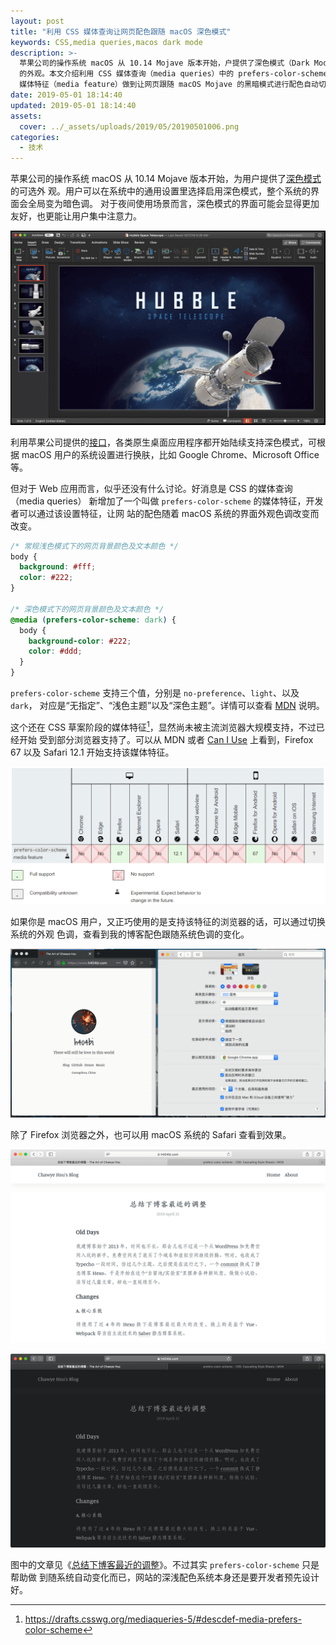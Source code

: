 ```yaml
---
layout: post
title: "利用 CSS 媒体查询让网页配色跟随 macOS 深色模式"
keywords: CSS,media queries,macos dark mode
description: >-
  苹果公司的操作系统 macOS 从 10.14 Mojave 版本开始，户提供了深色模式（Dark Mode）
  的外观。本文介绍利用 CSS 媒体查询（media queries）中的 prefers-color-scheme
  媒体特征（media feature）做到让网页跟随 macOS Mojave 的黑暗模式进行配色自动切换。
date: 2019-05-01 18:14:40
updated: 2019-05-01 18:14:40
assets:
  cover: ../_assets/uploads/2019/05/20190501006.png
categories:
  - 技术
---
```


苹果公司的操作系统 macOS 从 10.14 Mojave 版本开始，为用户提供了[深色模式]的可选外
观。用户可以在系统中的通用设置里选择启用深色模式，整个系统的界面会全局变为暗色调。
对于夜间使用场景而言，深色模式的界面可能会显得更加友好，也更能让用户集中注意力。

<!-- more -->

![Office 365 Dark Mode (Twitter @derek_snook)](../_assets/uploads/2019/05/20190501001.png)

利用苹果公司提供的[接口]，各类原生桌面应用程序都开始陆续支持深色模式，可根据 macOS
用户的系统设置进行换肤，比如 Google Chrome、Microsoft Office 等。

但对于 Web 应用而言，似乎还没有什么讨论。好消息是 CSS 的媒体查询（media queries）
新增加了一个叫做 `prefers-color-scheme` 的媒体特征，开发者可以通过该设置特征，让网
站的配色随着 macOS 系统的界面外观色调改变而改变。

```css
/* 常规浅色模式下的网页背景颜色及文本颜色 */
body {
  background: #fff;
  color: #222;
}

/* 深色模式下的网页背景颜色及文本颜色 */
@media (prefers-color-scheme: dark) {
  body {
    background-color: #222;
    color: #ddd;
  }
}
```

`prefers-color-scheme` 支持三个值，分别是 `no-preference`、`light`、以及 `dark`，
对应是“无指定”、“浅色主题”以及“深色主题”。详情可以查看 [MDN] 说明。

这个还在 CSS 草案阶段的媒体特征[^1]，显然尚未被主流浏览器大规模支持，不过已经开始
受到部分浏览器支持了。可以从 MDN 或者 [Can I Use] 上看到，Firefox 67 以及 Safari
12.1 开始支持该媒体特征。

![`prefers-color-scheme` 兼容性](../_assets/uploads/2019/05/20190501002.png)

如果你是 macOS 用户，又正巧使用的是支持该特征的浏览器的话，可以通过切换系统的外观
色调，查看到我的博客配色跟随系统色调的变化。

![配色跟随系统色调切换而变化](../_assets/uploads/2019/05/20190501003.gif)

除了 Firefox 浏览器之外，也可以用 macOS 系统的 Safari 查看到效果。

![浅色](../_assets/uploads/2019/05/20190501004.png)

![深色](../_assets/uploads/2019/05/20190501005.png)

图中的文章见《[总结下博客最近的调整]》。不过其实 `prefers-color-scheme` 只是帮助做
到随系统自动变化而已，网站的深浅配色系统本身还是要开发者预先设计好。

[^1]: https://drafts.csswg.org/mediaqueries-5/#descdef-media-prefers-color-scheme

[深色模式]: https://www.apple.com/cn/macos/mojave/
[接口]: https://developer.apple.com/documentation/appkit/supporting_dark_mode_in_your_interface
[MDN]: https://developer.mozilla.org/zh-CN/docs/Web/CSS/@media/prefers-color-scheme
[Can I Use]: https://caniuse.com/#search=prefers-color-scheme
[总结下博客最近的调整]: /blog/2019/04/recent-changes-of-my-site
